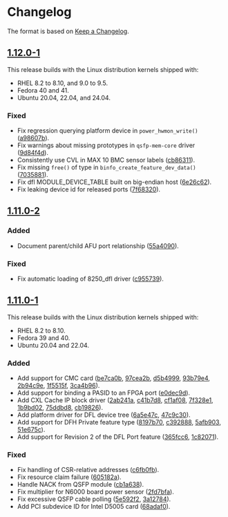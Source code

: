 # Changelog

The format is based on [Keep a Changelog](https://keepachangelog.com/en/1.1.0/).

## [1.12.0-1]

This release builds with the Linux distribution kernels shipped with:

- RHEL 8.2 to 8.10, and 9.0 to 9.5.
- Fedora 40 and 41.
- Ubuntu 20.04, 22.04, and 24.04.

### Fixed

- Fix regression querying platform device in `power_hwmon_write()` ([a98607b](https://github.com/OFS/linux-dfl-backport/commit/a98607b9ba9fa12e82e7d1696dd838700dd53a90)).
- Fix warnings about missing prototypes in `qsfp-mem-core` driver ([9d84f4d](https://github.com/OFS/linux-dfl-backport/commit/9d84f4d9d6832915c71e4e71c3b66470bead023b)).
- Consistently use CVL in MAX 10 BMC sensor labels ([cb86311](https://github.com/OFS/linux-dfl-backport/commit/cb863118d5997fc964109fbf728eb42767cb0179)).
- Fix missing `free()` of type in `binfo_create_feature_dev_data()` ([7035881](https://github.com/OFS/linux-dfl-backport/commit/7035881a7660c01f21c92afd5384aa36b42ef59e)).
- Fix dfl MODULE_DEVICE_TABLE built on big-endian host ([6e26c62](https://github.com/OFS/linux-dfl-backport/commit/6e26c623e1a9b765d72cb3c66a03186dc84ba7a3)).
- Fix leaking device id for released ports ([7f68320](https://github.com/OFS/linux-dfl-backport/commit/7f68320df3675c7e55fc081ff48be29297e70996)).

[1.12.0-1]: https://github.com/OFS/linux-dfl-backport/compare/intel-1.11.0-2...intel-1.12.0-1

## [1.11.0-2]

### Added

- Document parent/child AFU port relationship ([55a4090](https://github.com/OFS/linux-dfl-backport/commit/55a40900aaafa88f43f5c5f5b65f3dc747e4c67e)).

### Fixed

- Fix automatic loading of 8250_dfl driver ([c955739](https://github.com/OFS/linux-dfl-backport/commit/c955739bb74695d75bdf3eee6dd1a8ab438c865d)).

[1.11.0-2]: https://github.com/OFS/linux-dfl-backport/compare/intel-1.11.0-1...intel-1.11.0-2

## [1.11.0-1]

This release builds with the Linux distribution kernels shipped with:

- RHEL 8.2 to 8.10.
- Fedora 39 and 40.
- Ubuntu 20.04 and 22.04.

### Added

- Add support for CMC card ([be7ca0b](https://github.com/OFS/linux-dfl-backport/commit/be7ca0beda444111e788939561f48ff7c371e504), [97cea2b](https://github.com/OFS/linux-dfl-backport/commit/97cea2bad40199ec1b54e2c790d82468007a7fb2), [d5b4999](https://github.com/OFS/linux-dfl-backport/commit/d5b4999d57687c26fa1d7541b36c979b24717f33), [93b79e4](https://github.com/OFS/linux-dfl-backport/commit/93b79e416032365ba8cb5f6a0e2ef38cab02a89d), [2b94c9e](https://github.com/OFS/linux-dfl-backport/commit/2b94c9eb05119c6cf61d61feca1b114b58843941), [1f5515f](https://github.com/OFS/linux-dfl-backport/commit/1f5515fed63da527584873b3a96d45b1b84f6eec), [3ca4b96](https://github.com/OFS/linux-dfl-backport/commit/3ca4b96e5d1bdee769380ee94703d9dbf825a061)).
- Add support for binding a PASID to an FPGA port ([e0dec9d](https://github.com/OFS/linux-dfl-backport/commit/e0dec9d4a286c28ecbd77185df036edb54f11827)).
- Add CXL Cache IP block driver ([2ab241a](https://github.com/OFS/linux-dfl-backport/commit/2ab241a3b6fa2b893ca8585c540e96bea6bf2330), [c41b7d8](https://github.com/OFS/linux-dfl-backport/commit/c41b7d8c157b87e2195f86970fd43a23498e5614), [cf1af08](https://github.com/OFS/linux-dfl-backport/commit/cf1af08e2c427129eb1603110b987512242f3156), [7f328e1](https://github.com/OFS/linux-dfl-backport/commit/7f328e171970edd472050f58c3aec619b525e735), [1b9bd02](https://github.com/OFS/linux-dfl-backport/commit/1b9bd027ad515133f9c2660825b54833e639c3dd), [75ddbd8](https://github.com/OFS/linux-dfl-backport/commit/75ddbd81191faa5c797eea618954631941e1e61f), [cb19826](https://github.com/OFS/linux-dfl-backport/commit/cb19826b72fb10a315f79469a7f6bba9d98dddfe)).
- Add platform driver for DFL device tree ([6a5e47c](https://github.com/OFS/linux-dfl-backport/commit/6a5e47cf83a2900482554a14d238f8d648a17645), [47c9c30](https://github.com/OFS/linux-dfl-backport/commit/47c9c30a43909c02539230d8d74d5f220202f51c)).
- Add support for DFH Private feature type ([8197b70](https://github.com/OFS/linux-dfl-backport/commit/8197b705ac482e5879b5413405c6407e9a5b8b56), [c392888](https://github.com/OFS/linux-dfl-backport/commit/c3928880e991cc4a05704818e9588eddb744a07f), [5afb903](https://github.com/OFS/linux-dfl-backport/commit/5afb90359afc8b24e0f8c98b866eb3726937a82c), [51e675c](https://github.com/OFS/linux-dfl-backport/commit/51e675caca3de1de3759123b86b562e577b05fd9)).
- Add support for Revision 2 of the DFL Port feature ([365fcc6](https://github.com/OFS/linux-dfl-backport/commit/365fcc64d9bd0801272154a29800e121e07f9035), [1c82071](https://github.com/OFS/linux-dfl-backport/commit/1c820711015fc23dfdf77ce229015f2823bd601d)).

### Fixed

- Fix handling of CSR-relative addresses ([c6fb0fb](https://github.com/OFS/linux-dfl-backport/commit/c6fb0fbab07d15a7b89686a34ce5119fa4e65eff)).
- Fix resource claim failure ([605182a](https://github.com/OFS/linux-dfl-backport/commit/605182ab8675fb31dc69576f98f114c49c00e9be)).
- Handle NACK from QSFP module ([cb1a638](https://github.com/OFS/linux-dfl-backport/commit/cb1a638ed47863100cb0d27aca61cf1b43d1dd83)).
- Fix multiplier for N6000 board power sensor ([2fd7bfa](https://github.com/OFS/linux-dfl-backport/commit/2fd7bfa558d257dd90a9f58355c5bc6326dcc2fd)).
- Fix excessive QSFP cable polling ([5e592f2](https://github.com/OFS/linux-dfl-backport/commit/5e592f26c2641eacba29cace196541c7ed984ef2), [3a12784](https://github.com/OFS/linux-dfl-backport/commit/3a12784821b1829e25d92ac6fae9eee537aae85b)).
- Add PCI subdevice ID for Intel D5005 card ([68adaf0](https://github.com/OFS/linux-dfl-backport/commit/68adaf05a42bfa22e33501269fbc1e35f44cbf80)).

[1.11.0-1]: https://github.com/OFS/linux-dfl-backport/compare/intel-1.10.0-1...intel-1.11.0-1
